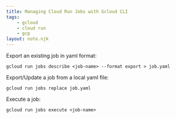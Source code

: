 ```yaml
---
title: Managing Cloud Run Jobs with Gcloud CLI
tags:
    - gcloud
    - cloud run
    - gcp
layout: note.njk
---
```


Export an existing job in yaml format:
```
gcloud run jobs describe <job-name> --format export > job.yaml
```

Export/Update a job from a local yaml file:
```
gcloud run jobs replace job.yaml
```

Execute a job:
```
gcloud run jobs execute <job-name>
```